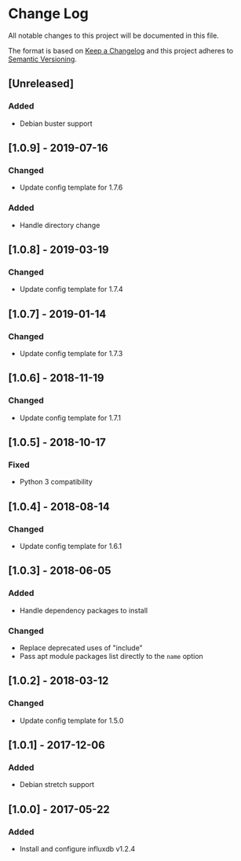 # Change Log
All notable changes to this project will be documented in this file.

The format is based on [Keep a Changelog](http://keepachangelog.com/)
and this project adheres to [Semantic Versioning](http://semver.org/).

## [Unreleased]
### Added
- Debian buster support

## [1.0.9] - 2019-07-16
### Changed
- Update config template for 1.7.6

### Added
- Handle directory change

## [1.0.8] - 2019-03-19
### Changed
- Update config template for 1.7.4

## [1.0.7] - 2019-01-14
### Changed
- Update config template for 1.7.3

## [1.0.6] - 2018-11-19
### Changed
- Update config template for 1.7.1

## [1.0.5] - 2018-10-17
### Fixed
- Python 3 compatibility

## [1.0.4] - 2018-08-14
### Changed
- Update config template for 1.6.1

## [1.0.3] - 2018-06-05
### Added
- Handle dependency packages to install

### Changed
- Replace deprecated uses of "include"
- Pass apt module packages list directly to the `name` option

## [1.0.2] - 2018-03-12
### Changed
- Update config template for 1.5.0

## [1.0.1] - 2017-12-06
### Added
- Debian stretch support

## [1.0.0] - 2017-05-22
### Added
- Install and configure influxdb v1.2.4

